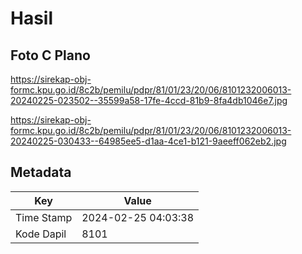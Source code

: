 # Hasil

## Foto C Plano

https://sirekap-obj-formc.kpu.go.id/8c2b/pemilu/pdpr/81/01/23/20/06/8101232006013-20240225-023502--35599a58-17fe-4ccd-81b9-8fa4db1046e7.jpg

https://sirekap-obj-formc.kpu.go.id/8c2b/pemilu/pdpr/81/01/23/20/06/8101232006013-20240225-030433--64985ee5-d1aa-4ce1-b121-9aeeff062eb2.jpg


## Metadata

| Key        | Value               |
| ---------- | ------------------- |
| Time Stamp | 2024-02-25 04:03:38 |
| Kode Dapil | 8101                |



